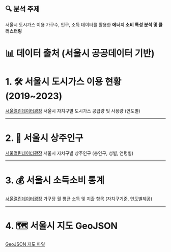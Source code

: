 ## 🔍 분석 주제
서울시 도시가스 이용 가구수, 인구, 소득 데이터를 활용한 **에너지 소비 특성 분석 및 클러스터링**

# 📊 데이터 출처 (서울시 공공데이터 기반)

# 1. 🛠 서울시 도시가스 이용 현황 (2019~2023)
  [서울열린데이터광장](https://data.seoul.go.kr/dataList/125/S/2/datasetView.do)
  서울시 자치구별 도시가스 공급량 및 사용량 (연도별)

---

# 2. 👥 서울시 상주인구
[서울열린데이터광장](https://data.seoul.go.kr/dataList/OA-22182/S/1/datasetView.do)
  서울시 자치구별 상주인구 (총인구, 성별, 연령별)

---

# 3. 💰 서울시 소득소비 통계
[서울열린데이터광장](http://data.seoul.go.kr/dataList/OA-22167/S/1/datasetView.do)
  가구당 월 평균 소득 및 지출 항목 (자치구기준, 연도별제공)

---

# 4. 🗺 서울시 지도 GeoJSON
[GeoJSON 지도 파일](https://raw.githubusercontent.com/southkorea/seoul-maps/master/kostat/2013/json/seoul_municipalities_geo_simple.json)


